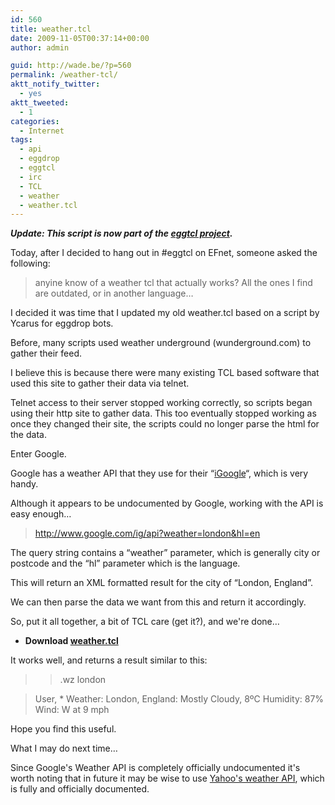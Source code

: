 ```yaml
---
id: 560
title: weather.tcl
date: 2009-11-05T00:37:14+00:00
author: admin

guid: http://wade.be/?p=560
permalink: /weather-tcl/
aktt_notify_twitter:
  - yes
aktt_tweeted:
  - 1
categories:
  - Internet
tags:
  - api
  - eggdrop
  - eggtcl
  - irc
  - TCL
  - weather
  - weather.tcl
---
```

<p class="lead">
  <strong><em>Update: This script is now part of the <a href="http://www.eggtcl.com/">eggtcl project</a>.</em></strong>
</p>

Today, after I decided to hang out in #eggtcl on EFnet, someone asked the following:

> <daILLeST> anyine know of a weather tcl that actually works? All the ones I find are outdated, or in another language&#8230;

I decided it was time that I updated my old weather.tcl based on a script by Ycarus for eggdrop bots.

<!--more-->Before, many scripts used weather underground (wunderground.com) to gather their feed.

I believe this is because there were many existing TCL based software that used this site to gather their data via telnet.

Telnet access to their server stopped working correctly, so scripts began using their http site to gather data. This too eventually stopped working as once they changed their site, the scripts could no longer parse the html for the data.

Enter Google.

Google has a weather API that they use for their &#8220;[iGoogle](http://www.google.com/ig)&#8220;, which is very handy.

Although it appears to be undocumented by Google, working with the API is easy enough&#8230;

> <http://www.google.com/ig/api?weather=london&hl=en>

The query string contains a &#8220;weather&#8221; parameter, which is generally city or postcode and the &#8220;hl&#8221; parameter which is the language.

This will return an XML formatted result for the city of &#8220;London, England&#8221;.

We can then parse the data we want from this and return it accordingly.

So, put it all together, a bit of TCL care (get it?), and we're done&#8230;

  * **Download [weather.tcl](http://code.google.com/p/eggtcl/downloads/detail?name=weather.tcl)**

It works well, and returns a result similar to this:

> > .wz london
  
> <Bot> User, * Weather: London, England: Mostly Cloudy, 8ºC Humidity: 87% Wind: W at 9 mph

Hope you find this useful.

What I may do next time&#8230;

Since Google's Weather API is completely officially undocumented it's worth noting that in future it may be wise to use [Yahoo's weather API](http://developer.yahoo.com/weather/), which is fully and officially documented.